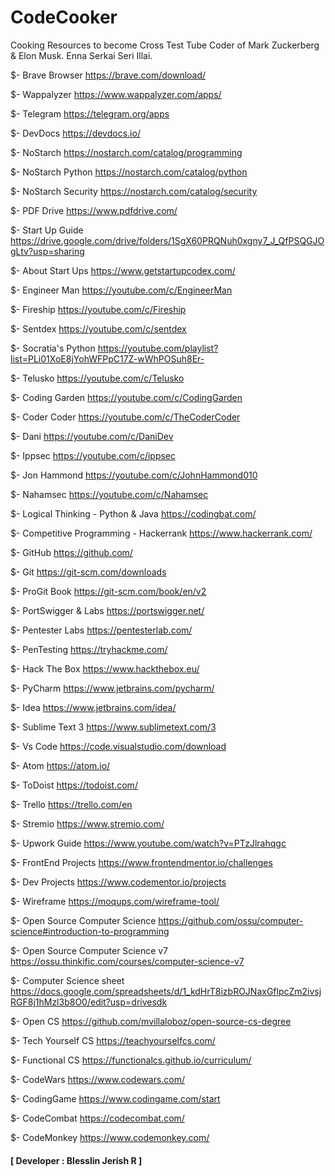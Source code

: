 # CodeCooker
Cooking Resources to become Cross Test Tube Coder of Mark Zuckerberg &amp; Elon Musk. Enna Serkai Seri Illai.

$- Brave Browser
https://brave.com/download/

$- Wappalyzer
https://www.wappalyzer.com/apps/

$- Telegram
https://telegram.org/apps

$- DevDocs
https://devdocs.io/

$- NoStarch
https://nostarch.com/catalog/programming

$- NoStarch Python
https://nostarch.com/catalog/python

$- NoStarch Security
https://nostarch.com/catalog/security

$- PDF Drive
https://www.pdfdrive.com/

$- Start Up Guide
https://drive.google.com/drive/folders/1SgX60PRQNuh0xgny7_J_QfPSQGJOgLtv?usp=sharing

$- About Start Ups
https://www.getstartupcodex.com/

$- Engineer Man
https://youtube.com/c/EngineerMan

$- Fireship
https://youtube.com/c/Fireship

$- Sentdex
https://youtube.com/c/sentdex

$- Socratia's Python
https://youtube.com/playlist?list=PLi01XoE8jYohWFPpC17Z-wWhPOSuh8Er-

$- Telusko
https://youtube.com/c/Telusko

$- Coding Garden
https://youtube.com/c/CodingGarden

$- Coder Coder
https://youtube.com/c/TheCoderCoder

$- Dani
https://youtube.com/c/DaniDev

$- Ippsec
https://youtube.com/c/ippsec

$- Jon Hammond
https://youtube.com/c/JohnHammond010

$- Nahamsec
https://youtube.com/c/Nahamsec

$- Logical Thinking - Python & Java
https://codingbat.com/

$- Competitive Programming - Hackerrank
https://www.hackerrank.com/

$- GitHub
https://github.com/ 

$- Git
https://git-scm.com/downloads

$- ProGit Book
https://git-scm.com/book/en/v2

$- PortSwigger & Labs
https://portswigger.net/

$- Pentester Labs
https://pentesterlab.com/

$- PenTesting
https://tryhackme.com/

$- Hack The Box
https://www.hackthebox.eu/

$- PyCharm
https://www.jetbrains.com/pycharm/

$- Idea
https://www.jetbrains.com/idea/

$- Sublime Text 3
https://www.sublimetext.com/3

$- Vs Code
https://code.visualstudio.com/download

$- Atom
https://atom.io/

$- ToDoist
https://todoist.com/

$- Trello
https://trello.com/en

$- Stremio
https://www.stremio.com/

$- Upwork Guide
https://www.youtube.com/watch?v=PTzJlrahqgc

$- FrontEnd Projects
https://www.frontendmentor.io/challenges

$- Dev Projects
https://www.codementor.io/projects

$- Wireframe
https://moqups.com/wireframe-tool/

$- Open Source Computer Science
https://github.com/ossu/computer-science#introduction-to-programming

$- Open Source Computer Science v7
https://ossu.thinkific.com/courses/computer-science-v7

$- Computer Science sheet
https://docs.google.com/spreadsheets/d/1_kdHrT8izbROJNaxGflpcZm2ivsjRGF8j1hMzl3b8O0/edit?usp=drivesdk

$- Open CS
https://github.com/mvillaloboz/open-source-cs-degree

$- Tech Yourself CS
https://teachyourselfcs.com/

$- Functional CS
https://functionalcs.github.io/curriculum/

$- CodeWars
https://www.codewars.com/

$- CodingGame
https://www.codingame.com/start

$- CodeCombat
https://codecombat.com/

$- CodeMonkey
https://www.codemonkey.com/


#### **[ Developer : Blesslin Jerish R ]**
